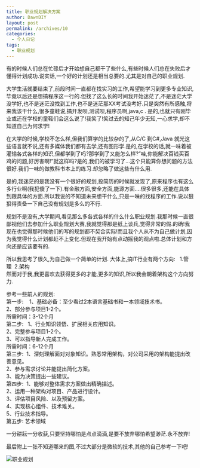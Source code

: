 ```yaml
---
title: 职业规划解决方案
author: DawnDIY
layout: post
permalink: /archives/10
categories:
  - 个人日记
tags:
  - 职业规划
---
```



有的时候人们总在忙碌后才开始想自己都干了些什么,有些时候人们总在失败后才懂得计划成功.说实话,一个好的计划还是相当总要的.尤其是对自己的职业规划.

大学生活就要结束了,前段时间一直都在找实习的工作,希望能学习到更多专业知识,毕竟以后还是想搞程序这一行的.但找了这么长的时间我开始迷茫了,不是迷茫大学没学好,也不是迷茫没找到工作,也不是迷茫那XX考试没考好.只是突然有所感触,将来我该干什么,很多童鞋说,搞开发呗,测试呗,程序员啊,java,c . 是的,也就只有刚毕业或还在学校的童鞋们会这么说了!我笑了!笑过去的知己年少无知,一心求学,却不知道自己为何求学!

在大学的时候,学校不怎么样,但我们算学的比较杂的了,从C/C 到C#,Java 就光这些语言就不说,还有多媒体我们都有去学,还有图形学.是的,在学校的话,就一味着被灌输各式各样的知识,但都学到了吗?那学到了又能怎么样?”哇,你能解决百钱买百鸡的问题,好厉害啊!”就这样吗?是的,我们的被学习了…这个只能算你想问题的方法很好.我们一味的做教科书本上的练习.却忽略了做这些有什么用.



是的,我迷茫的是我没有一个很好的规划,投简历的时候就发现了,原来程序也有这么多行业啊(我犯傻了一下).有金融方面,安全方面,能源方面….很多很多,还能在具体到跟具体的方面.所以我说的不知道未来想干什么,只是一味的找程序的工作.说以狠狠得责备一下自己没有规划是多么的不行.

规划不是没有,大学期间,看见那么多各式各样的什么什么职业规划.我那时候一直很鄙视他们去参加什么职业规划大赛,我就觉得那是纸上谈兵,觉得非常的假.的确!我现在也觉得那时候他们的写的规划都不契合实际!而且我个人从不为自己做计划,因为我觉得什么计划都赶不上变化.但现在我开始有点动摇我的观点啦.总体计划和方向还是应该要有的.

所以我思考了很久,为自己做一个简单的计划. 大体上,搞IT行业有两个方向:   1.管理  2.架构  
然而对于我,我更喜欢去获得更多的才能,更多的知识,所以我会朝着架构这个方向努力.

参考一些前人的规划:  
第一步:    1、基础必备：至少看过2本语言基础书和一本领域技术书。  
2、部分参与项目1-2个。  
所需时间：3-12个月  
第二步:   1、行业知识领悟、扩展相关应用知识。  
2、完整参与项目1-2个。  
3、可以指导新人完成工作。  
所需时间：6-12个月  
第三步:  1、深刻理解面对对象知识。熟悉常用架构，对公司采用的架构能提出改善意见。  
2、参与需求讨论并能提出简化方案。  
3、能为决策提出一些建议。  
第四步:  1、能够对整体需求方案做出精确描述。  
2、运用一种架构对项目、产品进行设计。  
3、评估项目风险、以及预留方案。  
4、实现核心组件、技术难关。  
5、行业技术指导。  
第五步: 艺术领域

一分耕耘一分收获,只要坚持哪怕是点点滴滴,是要不放弃哪怕希望渺茫.永不放弃!

最后附上一张不知道哪来的图,不过大部分是微软的技术,其他的自己参考一下吧!

![职业规划](http://www.dawndiy.com/wp-content/uploads/2012/03/2010061617362643.jpg)